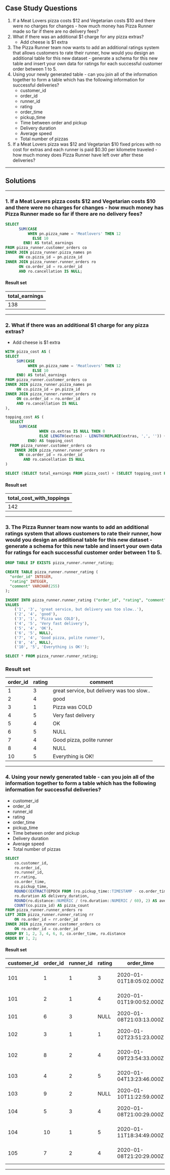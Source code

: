## Case Study Questions

1. If a Meat Lovers pizza costs $12 and Vegetarian costs $10 and there were no charges for changes - how much money has Pizza Runner made so far if there are no delivery fees?
2. What if there was an additional $1 charge for any pizza extras?
    - Add cheese is $1 extra
3. The Pizza Runner team now wants to add an additional ratings system that allows customers to rate their runner, how would you design an additional table for this new dataset - generate a schema for this new table and insert your own data for ratings for each successful customer order between 1 to 5.
4. Using your newly generated table - can you join all of the information together to form a table which has the following information for successful deliveries?
    - customer_id
    - order_id
    - runner_id
    - rating
    - order_time
    - pickup_time
    - Time between order and pickup
    - Delivery duration
    - Average speed
    - Total number of pizzas
5. If a Meat Lovers pizza was $12 and Vegetarian $10 fixed prices with no cost for extras and each runner is paid $0.30 per kilometre traveled - how much money does Pizza Runner have left over after these deliveries?

---

## Solutions

---

### 1. If a Meat Lovers pizza costs $12 and Vegetarian costs $10 and there were no charges for changes - how much money has Pizza Runner made so far if there are no delivery fees?

```sql
SELECT
      SUM(CASE
          WHEN pn.pizza_name = 'Meatlovers' THEN 12
        	ELSE 10
    	END) AS total_earnings
FROM pizza_runner.customer_orders co
INNER JOIN pizza_runner.pizza_names pn
      ON co.pizza_id = pn.pizza_id
INNER JOIN pizza_runner.runner_orders ro
      ON co.order_id = ro.order_id
      AND ro.cancellation IS NULL;
```
#### Result set

| total_earnings |
| -------------- |
| 138            |

---

### 2. What if there was an additional $1 charge for any pizza extras?
  - Add cheese is $1 extra

```sql
WITH pizza_cost AS (
SELECT
     SUM(CASE
          WHEN pn.pizza_name = 'Meatlovers' THEN 12
        	ELSE 10
     END) AS total_earnings
FROM pizza_runner.customer_orders co
INNER JOIN pizza_runner.pizza_names pn
     ON co.pizza_id = pn.pizza_id
INNER JOIN pizza_runner.runner_orders ro
     ON co.order_id = ro.order_id
     AND ro.cancellation IS NULL
),

topping_cost AS (
  SELECT
      SUM(CASE
               WHEN co.extras IS NULL THEN 0
               ELSE LENGTH(extras) - LENGTH(REPLACE(extras, ',', '')) + 1
      	  END) AS topping_cost
  FROM pizza_runner.customer_orders co
	INNER JOIN pizza_runner.runner_orders ro
      ON co.order_id = ro.order_id
    	AND ro.cancellation IS NULL
)

SELECT (SELECT total_earnings FROM pizza_cost) + (SELECT topping_cost FROM topping_cost) AS total_cost_with_toppings;
```
#### Result set

| total_cost_with_toppings |
| ------------------------ |
| 142                      |

---

### 3. The Pizza Runner team now wants to add an additional ratings system that allows customers to rate their runner, how would you design an additional table for this new dataset - generate a schema for this new table and insert your own data for ratings for each successful customer order between 1 to 5.

```sql
DROP TABLE IF EXISTS pizza_runner.runner_rating;

CREATE TABLE pizza_runner.runner_rating (
  "order_id" INTEGER,
  "rating" INTEGER,
  "comment" VARCHAR(255)
);

INSERT INTO pizza_runner.runner_rating ("order_id", "rating", "comment")
VALUES
    ('1', '3', 'great service, but delivery was too slow..'),
    ('2', '4', 'good'),
    ('3', '1', 'Pizza was COLD'),
    ('4', '5', 'Very fast delivery'),
    ('5', '4', 'OK'),
    ('6', '5', NULL),
    ('7', '4', 'Good pizza, polite runner'),
    ('8', '4', NULL),
    ('10', '5', 'Everything is OK!');

SELECT * FROM pizza_runner.runner_rating;
```
### Result set

| order_id | rating | comment                                    |
| -------- | ------ | ------------------------------------------ |
| 1        | 3      | great service, but delivery was too slow.. |
| 2        | 4      | good                                       |
| 3        | 1      | Pizza was COLD                             |
| 4        | 5      | Very fast delivery                         |
| 5        | 4      | OK                                         |
| 6        | 5      | NULL                                       |
| 7        | 4      | Good pizza, polite runner                  |
| 8        | 4      | NULL                                       |
| 10       | 5      | Everything is OK!                          |

---

### 4. Using your newly generated table - can you join all of the information together to form a table which has the following information for successful deliveries?
- customer_id
- order_id
- runner_id
- rating
- order_time
- pickup_time
- Time between order and pickup
- Delivery duration
- Average speed
- Total number of pizzas

```sql
SELECT
    co.customer_id,
    ro.order_id,
    ro.runner_id,
    rr.rating,
    co.order_time,
    ro.pickup_time,
    ROUND((EXTRACT(EPOCH FROM (ro.pickup_time::TIMESTAMP - co.order_time)) / 60)::NUMERIC, 0) AS prep_time_in_min,
    ro.duration AS delivery_duration,
    ROUND(ro.distance::NUMERIC / (ro.duration::NUMERIC / 60), 2) AS average_speed,
    COUNT(co.pizza_id) AS pizza_count
FROM pizza_runner.runner_orders ro
LEFT JOIN pizza_runner.runner_rating rr
    ON ro.order_id = rr.order_id
INNER JOIN pizza_runner.customer_orders co
    ON ro.order_id = co.order_id
GROUP BY 1, 2, 3, 4, 6, 8, co.order_time, ro.distance
ORDER BY 1, 2;
```
#### Result set

| customer_id | order_id | runner_id | rating | order_time               | pickup_time         | prep_time_in_min | delivery_duration | average_speed | pizza_count |
| ----------- | -------- | --------- | ------ | ------------------------ | ------------------- | ---------------- | ----------------- | ------------- | ----------- |
| 101         | 1        | 1         | 3      | 2020-01-01T18:05:02.000Z | 2020-01-01 18:15:34 | 11               | 32                | 37.50         | 1           |
| 101         | 2        | 1         | 4      | 2020-01-01T19:00:52.000Z | 2020-01-01 19:10:54 | 10               | 27                | 44.44         | 1           |
| 101         | 6        | 3         | NULL   | 2020-01-08T21:03:13.000Z |                     | NULL             | NULL              | NULL          | 1           |
| 102         | 3        | 1         | 1      | 2020-01-02T23:51:23.000Z | 2020-01-03 00:12:37 | 21               | 20                | 40.20         | 2           |
| 102         | 8        | 2         | 4      | 2020-01-09T23:54:33.000Z | 2020-01-10 00:15:02 | 20               | 15                | 93.60         | 1           |
| 103         | 4        | 2         | 5      | 2020-01-04T13:23:46.000Z | 2020-01-04 13:53:03 | 29               | 40                | 35.10         | 3           |
| 103         | 9        | 2         | NULL   | 2020-01-10T11:22:59.000Z |                     | NULL             | NULL              | NULL          | 1           |
| 104         | 5        | 3         | 4      | 2020-01-08T21:00:29.000Z | 2020-01-08 21:10:57 | 10               | 15                | 40.00         | 1           |
| 104         | 10       | 1         | 5      | 2020-01-11T18:34:49.000Z | 2020-01-11 18:50:20 | 16               | 10                | 60.00         | 2           |
| 105         | 7        | 2         | 4      | 2020-01-08T21:20:29.000Z | 2020-01-08 21:30:45 | 10               | 25                | 60.00         | 1           |

---

